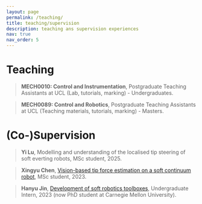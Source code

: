 ```yaml
---
layout: page
permalink: /teaching/
title: teaching/supervision
description: teaching ans supervision experiences
nav: true
nav_order: 5
---
```

# Teaching

> **MECH0010: Control and Instrumentation**, Postgraduate Teaching Assistants at UCL (Lab, tutorials, marking) - Undergraduates.

> **MECH0089: Control and Robotics**, Postgraduate Teaching Assistants at UCL (Teaching materials, tutorials, marking) - Masters.

# (Co-)Supervision

> **Yi Lu**, Modelling and understanding of the localised tip steering of soft everting robots, MSc student, 2025.

> **Xingyu Chen**, [Vision-based tip force estimation on a soft continuum robot](/assets/pdf/Chen_ICRA_2024.pdf), MSc student, 2023.

> **Hanyu Jin**, [Development of soft robotics toolboxes](/assets/pdf/Shi_ROS_2023.pdf), Undergraduate Intern, 2023 (now PhD student at Carnegie Mellon University).
